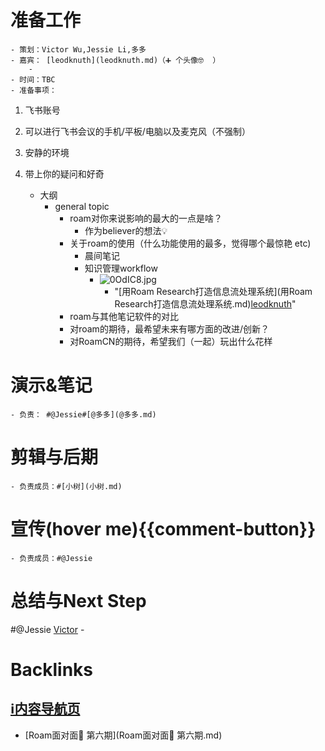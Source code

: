 
# 准备工作
    - 策划：Victor Wu,Jessie Li,多多
    - 嘉宾： [leodknuth](leodknuth.md)（➕ 个头像🤓  ）
        - 
    - 时间：TBC
    - 准备事项：
        
1. 飞书账号
        
2. 可以进行飞书会议的手机/平板/电脑以及麦克风（不强制）
        
3. 安静的环境
        
4. 带上你的疑问和好奇
    - 大纲
        - general topic
            - roam对你来说影响的最大的一点是啥？
                - 作为believer的想法💡
            - 关于roam的使用（什么功能使用的最多，觉得哪个最惊艳 etc)
                - 晨间笔记
                - 知识管理workflow
                    - ![0OdIC8.jpg](https://s1.ax1x.com/2020/10/17/0OdIC8.jpg)
                        - "[用Roam Research打造信息流处理系统](用Roam Research打造信息流处理系统.md)[leodknuth](leodknuth.md)"
            - roam与其他笔记软件的对比
            - 对roam的期待，最希望未来有哪方面的改进/创新？
            - 对RoamCN的期待，希望我们（一起）玩出什么花样

# 演示&笔记
    - 负责： #@Jessie#[@多多](@多多.md)

# 剪辑与后期
    - 负责成员：#[小树](小树.md) 

# 宣传(hover me){{comment-button}}
    - 负责成员：#@Jessie

# 总结与Next Step
    
#@Jessie [Victor](Victor.md)
    - 

# Backlinks
## [ℹ︎内容导航页](ℹ︎内容导航页.md)
- [Roam面对面🍜 第六期](Roam面对面🍜 第六期.md)

